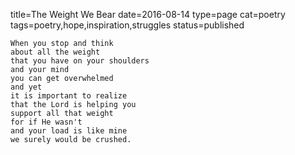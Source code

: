 title=The Weight We Bear
date=2016-08-14
type=page
cat=poetry
tags=poetry,hope,inspiration,struggles
status=published
~~~~~~
When you stop and think
about all the weight
that you have on your shoulders
and your mind
you can get overwhelmed
and yet
it is important to realize
that the Lord is helping you
support all that weight
for if He wasn't
and your load is like mine
we surely would be crushed.
